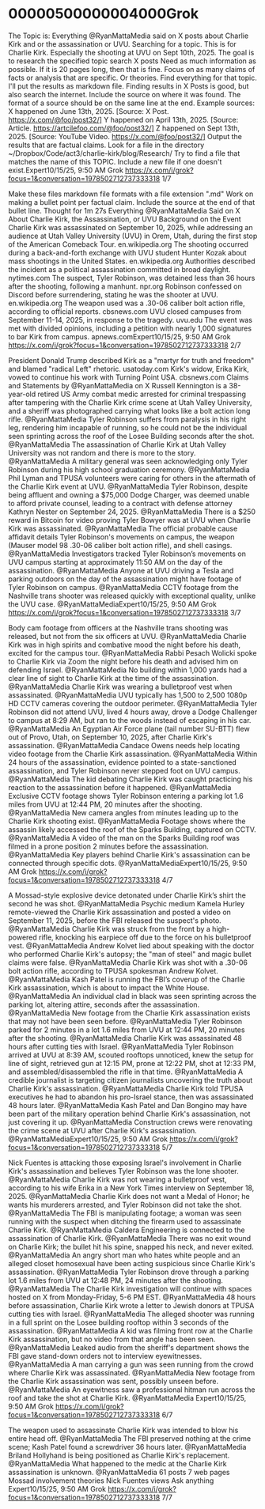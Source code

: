 # 00000500000004000Grok

The Topic is: Everything @RyanMattaMedia said on X posts 
about Charlie Kirk and or the assassination or UVU.
Searching for a topic.
This is for Charlie Kirk. Especially the shooting at UVU on Sept 
10th, 2025. The goal is to research the specified topic search X 
posts
Need as much information as possible. If it is 20 pages long, 
then that is fine. Focus on as many claims of facts or 
analysis that are specific. Or theories. 
Find everything for that topic. I'll put the results as 
markdown file.
Finding results in X Posts is good, but also search the 
internet.
Include the source on where it was found.
The format of a source should be on the same line at the 
end.
Example sources:
X happened on June 13th, 2025. [Source: X Post. 
https://x.com/@foo/post32/]
Y happened on April 13th, 2025. [Source: Article. 
https://artcilefoo.com/@foo/post32/]
Z happened on Sept 13th, 2025. [Source: YouTube 
Video. https://x.com/@foo/post32/]
Output the results that are factual claims.
Look for a file in the directory 
~/Dropbox/Code/act3/charlie-kirk/blog/Research/
Try to find a file that matches the name of this TOPIC. 
Include a new file if one doesn't exist.Expert10/15/25, 9:50 AM Grok
https://x.com/i/grok?focus=1&conversation=1978502712737333318 1/7

Make these files markdown file formats with a file extension 
".md"
Work on making a bullet point per factual claim. Include the 
source at the end of that bullet line.
Thought for 1m 27s
Everything @RyanMattaMedia Said on X 
About Charlie Kirk, the Assassination, or 
UVU
Background on the Event
Charlie Kirk was assassinated on September 10, 2025, while addressing an audience at Utah 
Valley University (UVU) in Orem, Utah, during the first stop of the American Comeback Tour. 
en.wikipedia.org
The shooting occurred during a back-and-forth exchange with UVU student Hunter Kozak 
about mass shootings in the United States. en.wikipedia.org
Authorities described the incident as a political assassination committed in broad daylight. 
nytimes.com
The suspect, Tyler Robinson, was detained less than 36 hours after the shooting, following a 
manhunt. npr.org
Robinson confessed on Discord before surrendering, stating he was the shooter at UVU. 
en.wikipedia.org
The weapon used was a .30-06 caliber bolt action rifle, according to official reports. 
cbsnews.com
UVU closed campuses from September 11-14, 2025, in response to the tragedy. uvu.edu
The event was met with divided opinions, including a petition with nearly 1,000 signatures to 
bar Kirk from campus. apnews.comExpert10/15/25, 9:50 AM Grok
https://x.com/i/grok?focus=1&conversation=1978502712737333318 2/7

President Donald Trump described Kirk as a "martyr for truth and freedom" and blamed 
"radical Left" rhetoric. usatoday.com
Kirk's widow, Erika Kirk, vowed to continue his work with Turning Point USA. cbsnews.com
Claims and Statements by @RyanMattaMedia on X
Russell Kennington is a 38-year-old retired US Army combat medic arrested for criminal 
trespassing after tampering with the Charlie Kirk crime scene at Utah Valley University, and a 
sheriff was photographed carrying what looks like a bolt action long rifle. @RyanMattaMedia
Tyler Robinson suffers from paralysis in his right leg, rendering him incapable of running, so he 
could not be the individual seen sprinting across the roof of the Losee Building seconds after 
the shot. @RyanMattaMedia
The assassination of Charlie Kirk at Utah Valley University was not random and there is more 
to the story. @RyanMattaMedia
A military general was seen acknowledging only Tyler Robinson during his high school 
graduation ceremony. @RyanMattaMedia
Phil Lyman and TPUSA volunteers were caring for others in the aftermath of the Charlie Kirk 
event at UVU. @RyanMattaMedia
Tyler Robinson, despite being affluent and owning a $75,000 Dodge Charger, was deemed 
unable to afford private counsel, leading to a contract with defense attorney Kathryn Nester 
on September 24, 2025. @RyanMattaMedia
There is a $250 reward in Bitcoin for video proving Tyler Bowyer was at UVU when Charlie Kirk 
was assassinated. @RyanMattaMedia
The official probable cause affidavit details Tyler Robinson's movements on campus, the 
weapon (Mauser model 98 .30-06 caliber bolt action rifle), and shell casings. @RyanMattaMedia
Investigators tracked Tyler Robinson’s movements on UVU campus starting at approximately 
11:50 AM on the day of the assassination. @RyanMattaMedia
Anyone at UVU driving a Tesla and parking outdoors on the day of the assassination might 
have footage of Tyler Robinson on campus. @RyanMattaMedia
CCTV footage from the Nashville trans shooter was released quickly with exceptional quality, 
unlike the UVU case. @RyanMattaMediaExpert10/15/25, 9:50 AM Grok
https://x.com/i/grok?focus=1&conversation=1978502712737333318 3/7

Body cam footage from officers at the Nashville trans shooting was released, but not from the 
six officers at UVU. @RyanMattaMedia
Charlie Kirk was in high spirits and combative mood the night before his death, excited for the 
campus tour. @RyanMattaMedia
Rabbi Pesach Wolicki spoke to Charlie Kirk via Zoom the night before his death and advised 
him on defending Israel. @RyanMattaMedia
No building within 1,000 yards had a clear line of sight to Charlie Kirk at the time of the 
assassination. @RyanMattaMedia
Charlie Kirk was wearing a bulletproof vest when assassinated. @RyanMattaMedia
UVU typically has 1,500 to 2,500 1080p HD CCTV cameras covering the outdoor perimeter. 
@RyanMattaMedia
Tyler Robinson did not attend UVU, lived 4 hours away, drove a Dodge Challenger to campus 
at 8:29 AM, but ran to the woods instead of escaping in his car. @RyanMattaMedia
An Egyptian Air Force plane (tail number SU-BTT) flew out of Provo, Utah, on September 10, 
2025, after Charlie Kirk's assassination. @RyanMattaMedia
Candace Owens needs help locating video footage from the Charlie Kirk assassination. 
@RyanMattaMedia
Within 24 hours of the assassination, evidence pointed to a state-sanctioned assassination, 
and Tyler Robinson never stepped foot on UVU campus. @RyanMattaMedia
The kid debating Charlie Kirk was caught practicing his reaction to the assassination before it 
happened. @RyanMattaMedia
Exclusive CCTV footage shows Tyler Robinson entering a parking lot 1.6 miles from UVU at 
12:44 PM, 20 minutes after the shooting. @RyanMattaMedia
New camera angles from minutes leading up to the Charlie Kirk shooting exist. @RyanMattaMedia
Footage shows where the assassin likely accessed the roof of the Sparks Building, captured 
on CCTV. @RyanMattaMedia
A video of the man on the Sparks Building roof was filmed in a prone position 2 minutes before 
the assassination. @RyanMattaMedia
Key players behind Charlie Kirk's assassination can be connected through specific dots. 
@RyanMattaMediaExpert10/15/25, 9:50 AM Grok
https://x.com/i/grok?focus=1&conversation=1978502712737333318 4/7

A Mossad-style explosive device detonated under Charlie Kirk’s shirt the second he was shot. 
@RyanMattaMedia
Psychic medium Kamela Hurley remote-viewed the Charlie Kirk assassination and posted a 
video on September 11, 2025, before the FBI released the suspect's photo. @RyanMattaMedia
Charlie Kirk was struck from the front by a high-powered rifle, knocking his earpiece off due to 
the force on his bulletproof vest. @RyanMattaMedia
Andrew Kolvet lied about speaking with the doctor who performed Charlie Kirk's autopsy; the 
"man of steel" and magic bullet claims were false. @RyanMattaMedia
Charlie Kirk was shot with a .30-06 bolt action rifle, according to TPUSA spokesman Andrew 
Kolvet. @RyanMattaMedia
Kash Patel is running the FBI’s coverup of the Charlie Kirk assassination, which is about to 
impact the White House. @RyanMattaMedia
An individual clad in black was seen sprinting across the parking lot, altering attire, seconds 
after the assassination. @RyanMattaMedia
New footage from the Charlie Kirk assassination exists that may not have been seen before. 
@RyanMattaMedia
Tyler Robinson parked for 2 minutes in a lot 1.6 miles from UVU at 12:44 PM, 20 minutes after 
the shooting. @RyanMattaMedia
Charlie Kirk was assassinated 48 hours after cutting ties with Israel. @RyanMattaMedia
Tyler Robinson arrived at UVU at 8:39 AM, scouted rooftops unnoticed, knew the setup for 
line of sight, retrieved gun at 12:15 PM, prone at 12:22 PM, shot at 12:33 PM, and 
assembled/disassembled the rifle in that time. @RyanMattaMedia
A credible journalist is targeting citizen journalists uncovering the truth about Charlie Kirk's 
assassination. @RyanMattaMedia
Charlie Kirk told TPUSA executives he had to abandon his pro-Israel stance, then was 
assassinated 48 hours later. @RyanMattaMedia
Kash Patel and Dan Bongino may have been part of the military operation behind Charlie Kirk's 
assassination, not just covering it up. @RyanMattaMedia
Construction crews were renovating the crime scene at UVU after Charlie Kirk's assassination. 
@RyanMattaMediaExpert10/15/25, 9:50 AM Grok
https://x.com/i/grok?focus=1&conversation=1978502712737333318 5/7

Nick Fuentes is attacking those exposing Israel's involvement in Charlie Kirk's assassination 
and believes Tyler Robinson was the lone shooter. @RyanMattaMedia
Charlie Kirk was not wearing a bulletproof vest, according to his wife Erika in a New York Times 
interview on September 18, 2025. @RyanMattaMedia
Charlie Kirk does not want a Medal of Honor; he wants his murderers arrested, and Tyler 
Robinson did not take the shot. @RyanMattaMedia
The FBI is manipulating footage; a woman was seen running with the suspect when ditching 
the firearm used to assassinate Charlie Kirk. @RyanMattaMedia
Caldera Engineering is connected to the assassination of Charlie Kirk. @RyanMattaMedia
There was no exit wound on Charlie Kirk; the bullet hit his spine, snapped his neck, and never 
exited. @RyanMattaMedia
An angry short man who hates white people and an alleged closet homosexual have been 
acting suspicious since Charlie Kirk's assassination. @RyanMattaMedia
Tyler Robinson drove through a parking lot 1.6 miles from UVU at 12:48 PM, 24 minutes after 
the shooting. @RyanMattaMedia
The Charlie Kirk investigation will continue with spaces hosted on X from Monday-Friday, 5-6 
PM EST. @RyanMattaMedia
48 hours before assassination, Charlie Kirk wrote a letter to Jewish donors at TPUSA cutting 
ties with Israel. @RyanMattaMedia
The alleged shooter was running in a full sprint on the Losee building rooftop within 3 seconds 
of the assassination. @RyanMattaMedia
A kid was filming front row at the Charlie Kirk assassination, but no video from that angle has 
been seen. @RyanMattaMedia
Leaked audio from the sheriff's department shows the FBI gave stand-down orders not to 
interview eyewitnesses. @RyanMattaMedia
A man carrying a gun was seen running from the crowd where Charlie Kirk was assassinated. 
@RyanMattaMedia
New footage from the Charlie Kirk assassination was sent, possibly unseen before. 
@RyanMattaMedia
An eyewitness saw a professional hitman run across the roof and take the shot at Charlie Kirk. 
@RyanMattaMedia
Expert10/15/25, 9:50 AM Grok
https://x.com/i/grok?focus=1&conversation=1978502712737333318 6/7

The weapon used to assassinate Charlie Kirk was intended to blow his entire head off. 
@RyanMattaMedia
The FBI preserved nothing at the crime scene; Kash Patel found a screwdriver 36 hours later. 
@RyanMattaMedia
Briland Hollyhand is being positioned as Charlie Kirk's replacement. @RyanMattaMedia
What happened to the medic at the Charlie Kirk assassination is unknown. @RyanMattaMedia
61 posts
 7 web pages
Mossad involvement theories
Nick Fuentes views
Ask anything
Expert10/15/25, 9:50 AM Grok
https://x.com/i/grok?focus=1&conversation=1978502712737333318 7/7
